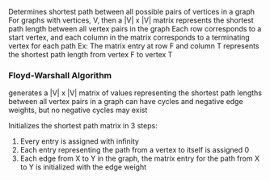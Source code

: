  Determines shortest path between all possible pairs of vertices in a graph 
 For graphs with vertices, V, then a |V| x |V| matrix represents the shortest path length between all vertex pairs in the graph 
 Each row corresponds to a start vertex, and each column in the matrix corresponds to a terminating vertex for each path 
 Ex: The matrix entry at row F and column T represents the shortest path length from vertex F to vertex T 

### Floyd-Warshall Algorithm 
generates a |V| x |V| matrix of values representing the shortest path lengths between all vertex pairs in a graph 
can have cycles and negative edge weights, but no negative cycles may exist 

Initializes the shortest path matrix in 3 steps: 
1. Every entry is assigned with infinity 
2. Each entry representing the path from a vertex to itself is assigned 0 
3. Each edge from X to Y in the graph, the matrix entry for the path from X to Y is initialized with the edge weight 